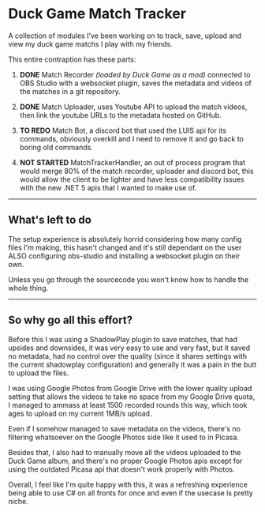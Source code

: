 # Duck Game Match Tracker

A collection of modules I've been working on to track, save, upload and view my duck game matchs I play with my friends.

This entire contraption has these parts:

1. **DONE** Match Recorder *(loaded by Duck Game as a mod)* connected to OBS Studio with a websocket plugin, saves the metadata and videos of the matches in a git repository.

2. **DONE** Match Uploader, uses Youtube API to upload the match videos, then link the youtube URLs to the metadata hosted on GitHub.

3. **TO REDO** Match Bot, a discord bot that used the LUIS api for its commands, obviously overkill and I need to remove it and go back to boring old commands.

4. **NOT STARTED** MatchTrackerHandler, an out of process program that would merge 80% of the match recorder, uploader and discord bot, this would allow the client to be lighter and have less compatibility issues with the new .NET 5 apis that I wanted to make use of.

----------

## What's left to do

The setup experience is absolutely horrid considering how many config files I'm making, this hasn't changed and it's still dependant on the user ALSO configuring obs-studio and installing a websocket plugin on their own.

Unless you go through the sourcecode you won't know how to handle the whole thing.

----------

## So why go all this effort?

Before this I was using a ShadowPlay plugin to save matches, that had upsides and downsides, it was very easy to use and very fast, but it saved no metadata, had no control over the quality (since it shares settings with the current shadowplay configuration) and generally it was a pain in the butt to upload the files.

I was using Google Photos from Google Drive with the lower quality upload setting that allows the videos to take no space from my Google Drive quota, I managed to ammass at least 1500 recorded rounds this way, which took ages to upload on my current 1MB/s upload.

Even if I somehow managed to save metadata on the videos, there's no filtering whatsoever on the Google Photos side like it used to in Picasa.

Besides that, I also had to manually move all the videos uploaded to the Duck Game album, and there's no proper Google Photos apis except for using the outdated Picasa api that doesn't work properly with Photos.

Overall, I feel like I'm quite happy with this, it was a refreshing experience being able to use C# on all fronts for once and even if the usecase is pretty niche.